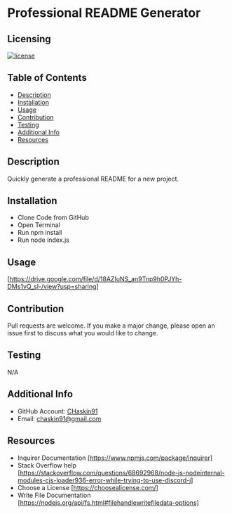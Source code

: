# Professional README Generator

## Licensing
[![license](https://img.shields.io/badge/license-MIT-blue)](https://shields.io)

## Table of Contents 
  - [Description](#description)
  - [Installation](#installation)
  - [Usage](#usage)
  - [Contribution](#contribution)
  - [Testing](#testing)
  - [Additional Info](#additional-info)
  - [Resources](#resources)


## Description
Quickly generate a professional README for a new project.

## Installation
* Clone Code from GitHub
* Open Terminal
* Run npm install
* Run node index.js

## Usage 
[https://drive.google.com/file/d/18AZIuNS_an9Tnp9h0PJYh-DMs1vQ_sl-/view?usp=sharing]

## Contribution
Pull requests are welcome.  If you make a major change, please open an issue first to discuss what you would like to change.

## Testing
N/A

## Additional Info
* GitHub Account: [CHaskin91](https://github.com/CHaskin91)
* Email: chaskin91@gmail.com

## Resources
* Inquirer Documentation [https://www.npmjs.com/package/inquirer]
* Stack Overflow help [https://stackoverflow.com/questions/68692968/node-js-nodeinternal-modules-cjs-loader936-error-while-trying-to-use-discord-j]
* Choose a License [https://choosealicense.com/]
* Write File Documentation [https://nodejs.org/api/fs.html#filehandlewritefiledata-options]